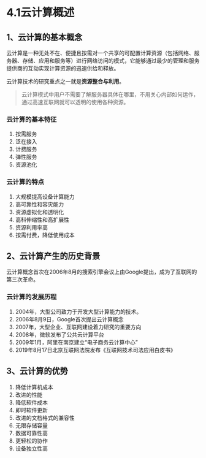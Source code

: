 # 4.1云计算概述

## 1、云计算的基本概念

云计算是一种无处不在、便捷且按需对一个共享的可配置计算资源（包括网络、服务器、存储、应用和服务等）进行网络访问的模式，它能够通过最少的管理和服务提供商的互动实现计算资源的迅速供给和释放。

云计算技术的研究重点之一就是**资源整合与利用**。

> 云计算模式中用户不需要了解服务器具体在哪里，不用关心内部如何运作，通过高速互联网就可以透明的使用各种资源。

### 云计算的基本特征

1. 按需服务
2. 泛在接入
3. 计费服务
4. 弹性服务
5. 资源池化

### 云计算的特点

1. 大规模提高设备计算能力
2. 高可靠性和容灾能力
3. 资源虚拟化和透明化
4. 高科伸缩性和高扩展性
5. 资源利用率高
6. 按需付费，降低使用成本



## 2、云计算产生的历史背景

云计算概念首次在2006年8月的搜索引擎会议上由Google提出，成为了互联网的第三次革命。

### 云计算的发展历程

1. 2004年，大型公司致力于开发大型计算能力的技术。
2. 2006年8月9日，Google首次提出云计算概念
3. 2007年，大型企业、互联网建设着力研究的重要方向
4. 2008年，微软发布了公共云计算平台
5. 2009年1月，阿里在南京建立“电子商务云计算中心”
6. 2019年8月17日北京互联网法院发布《互联网技术司法应用白皮书》



## 3、云计算的优势

1. 降低计算机成本
2. 改进的性能
3. 降低软件成本
4. 即时软件更新
5. 改进的文档格式的兼容性
6. 无限存储容量
7. 数据可靠性高
8. 更轻松的协作
9. 设备独立性高

